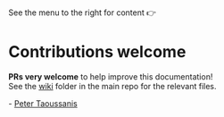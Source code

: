 See the menu to the right for content 👉

# Contributions welcome

**PRs very welcome** to help improve this documentation!  
See the [wiki](../tree/master/wiki) folder in the main repo for the relevant files.

\- [Peter Taoussanis](https://www.taoensso.com)